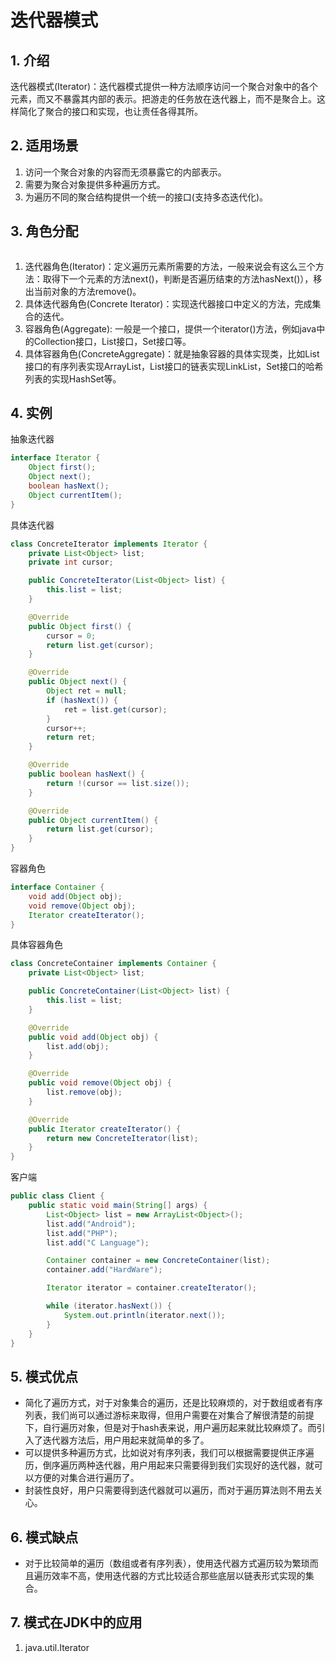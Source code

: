 # 迭代器模式
## 1. 介绍
迭代器模式(Iterator)：迭代器模式提供一种方法顺序访问一个聚合对象中的各个元素，而又不暴露其内部的表示。把游走的任务放在迭代器上，而不是聚合上。这样简化了聚合的接口和实现，也让责任各得其所。  

## 2. 适用场景
1. 访问一个聚合对象的内容而无须暴露它的内部表示。  
2. 需要为聚合对象提供多种遍历方式。  
3. 为遍历不同的聚合结构提供一个统一的接口(支持多态迭代化)。  

## 3. 角色分配
![]()
1. 迭代器角色(Iterator)：定义遍历元素所需要的方法，一般来说会有这么三个方法：取得下一个元素的方法next()，判断是否遍历结束的方法hasNext()），移出当前对象的方法remove()。  
2. 具体迭代器角色(Concrete Iterator)：实现迭代器接口中定义的方法，完成集合的迭代。  
3. 容器角色(Aggregate): 一般是一个接口，提供一个iterator()方法，例如java中的Collection接口，List接口，Set接口等。  
4. 具体容器角色(ConcreteAggregate)：就是抽象容器的具体实现类，比如List接口的有序列表实现ArrayList，List接口的链表实现LinkList，Set接口的哈希列表的实现HashSet等。  

## 4. 实例
抽象迭代器
```java
interface Iterator {
    Object first();
    Object next();
    boolean hasNext();
    Object currentItem();
}
```

具体迭代器
```java
class ConcreteIterator implements Iterator {
    private List<Object> list;
    private int cursor;

    public ConcreteIterator(List<Object> list) {
        this.list = list;
    }

    @Override
    public Object first() {
        cursor = 0;
        return list.get(cursor);
    }

    @Override
    public Object next() {
        Object ret = null;
        if (hasNext()) {
            ret = list.get(cursor);
        }
        cursor++;
        return ret;
    }

    @Override
    public boolean hasNext() {
        return !(cursor == list.size());
    }

    @Override
    public Object currentItem() {
        return list.get(cursor);
    }
}
```

容器角色
```java
interface Container {
    void add(Object obj);
    void remove(Object obj);
    Iterator createIterator();
}
```

具体容器角色
```java
class ConcreteContainer implements Container {
    private List<Object> list;

    public ConcreteContainer(List<Object> list) {
        this.list = list;
    }

    @Override
    public void add(Object obj) {
        list.add(obj);
    }

    @Override
    public void remove(Object obj) {
        list.remove(obj);
    }

    @Override
    public Iterator createIterator() {
        return new ConcreteIterator(list);
    }
}
```

客户端
```java
public class Client {
    public static void main(String[] args) {
        List<Object> list = new ArrayList<Object>();
        list.add("Android");
        list.add("PHP");
        list.add("C Language");

        Container container = new ConcreteContainer(list);
        container.add("HardWare");

        Iterator iterator = container.createIterator();

        while (iterator.hasNext()) {
            System.out.println(iterator.next());
        }
    }
}
```

## 5. 模式优点
* 简化了遍历方式，对于对象集合的遍历，还是比较麻烦的，对于数组或者有序列表，我们尚可以通过游标来取得，但用户需要在对集合了解很清楚的前提下，自行遍历对象，但是对于hash表来说，用户遍历起来就比较麻烦了。而引入了迭代器方法后，用户用起来就简单的多了。  
* 可以提供多种遍历方式，比如说对有序列表，我们可以根据需要提供正序遍历，倒序遍历两种迭代器，用户用起来只需要得到我们实现好的迭代器，就可以方便的对集合进行遍历了。  
* 封装性良好，用户只需要得到迭代器就可以遍历，而对于遍历算法则不用去关心。  

## 6. 模式缺点
* 对于比较简单的遍历（数组或者有序列表），使用迭代器方式遍历较为繁琐而且遍历效率不高，使用迭代器的方式比较适合那些底层以链表形式实现的集合。

## 7. 模式在JDK中的应用
1. java.util.Iterator